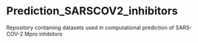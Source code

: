 # Prediction_SARSCOV2_inhibitors
Repository containing datasets used in computational prediction of SARS-COV-2 Mpro inhibitors
